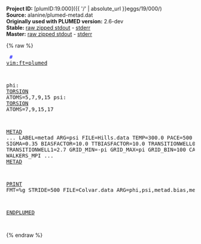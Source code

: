 **Project ID:** [plumID:19.000]({{ '/' | absolute_url }}eggs/19/000/)  
**Source:** alanine/plumed-metad.dat  
**Originally used with PLUMED version:** 2.6-dev  
**Stable:** [raw zipped stdout](plumed-metad.dat.plumed.stdout.txt.zip) - [stderr](plumed-metad.dat.plumed.stderr)  
**Master:** [raw zipped stdout](plumed-metad.dat.plumed_master.stdout.txt.zip) - [stderr](plumed-metad.dat.plumed_master.stderr)  

{% raw %}<pre>
<span style="color:blue"># <a href="https://plumed.github.io/doc-master/user-doc/html/_vim_syntax.html">vim:ft=plumed</a></span>

phi: <a href="https://plumed.github.io/doc-master/user-doc/html/_t_o_r_s_i_o_n.html">TORSION</a> ATOMS=5,7,9,15
psi: <a href="https://plumed.github.io/doc-master/user-doc/html/_t_o_r_s_i_o_n.html">TORSION</a> ATOMS=7,9,15,17

<a href="https://plumed.github.io/doc-master/user-doc/html/_m_e_t_a_d.html">METAD</a> ...
  LABEL=metad
  ARG=psi
  FILE=Hills.data
  TEMP=300.0
  PACE=500
  HEIGHT=1.2
  SIGMA=0.35
  BIASFACTOR=10.0
  TTBIASFACTOR=10.0
  TRANSITIONWELL0=0.8
  TRANSITIONWELL1=2.7
  GRID_MIN=-pi
  GRID_MAX=pi
  GRID_BIN=100
  CALC_RCT
  WALKERS_MPI
... <a href="https://plumed.github.io/doc-master/user-doc/html/_m_e_t_a_d.html">METAD</a>

<a href="https://plumed.github.io/doc-master/user-doc/html/_p_r_i_n_t.html">PRINT</a> FMT=%g STRIDE=500 FILE=Colvar.data ARG=phi,psi,metad.bias,metad.rct

<a href="https://plumed.github.io/doc-master/user-doc/html/_e_n_d_p_l_u_m_e_d.html">ENDPLUMED</a>
<span style="color:blue"></span>
</pre>{% endraw %}
